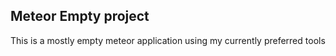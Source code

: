 ## Meteor Empty project

This is a mostly empty meteor application using my currently preferred tools
